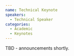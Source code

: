 ```yaml
---
name: Technical Keynote
speakers:
  - Technical Speaker
categories:
  - Academic
  - Keynotes
---
```


TBD - announcements shortly.